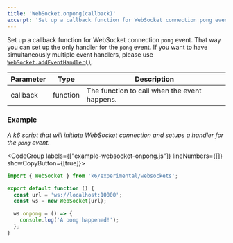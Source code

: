 ```yaml
---
title: 'WebSocket.onpong(callback)'
excerpt: 'Set up a callback function for WebSocket connection pong event.'
---
```


Set up a callback function for WebSocket connection `pong` event. That way you can set up the only handler for the `pong` event. If you want to have simultaneously multiple event handlers, please use [`WebSocket.addEventHandler()`](/javascript-api/k6-experimental/websockets/websocket/websocket-addeventlistener).

| Parameter | Type     | Description                                  |
| --------- | -------- | -------------------------------------------- |
| callback  | function | The function to call when the event happens. |

### Example

_A k6 script that will initiate WebSocket connection and setups a handler for the `pong` event._

<CodeGroup labels={["example-websocket-onpong.js"]} lineNumbers={[]} showCopyButton={[true]}>

```javascript
import { WebSocket } from 'k6/experimental/websockets';

export default function () {
  const url = 'ws://localhost:10000';
  const ws = new WebSocket(url);

  ws.onpong = () => {
    console.log('A pong happened!');
  };
}
```

</CodeGroup>
